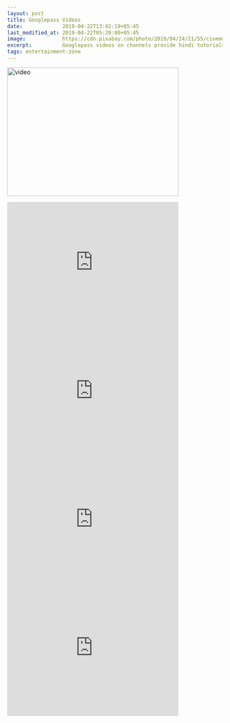 ```yaml
---
layout: post
title: Googlepass Videos
date:             2019-04-22T13:02:19+05:45
last_modified_at: 2019-04-22T05:20:00+05:45
image:            https://cdn.pixabay.com/photo/2019/04/24/21/55/cinema-4153289_960_720.jpg
excerpt:          Googlepass videos on channels provide hindi tutorials, Blogging, tips and tricks, computer repair and data recovery.
tags: entertainment-zone
---
```


<p><img src="https://cdn.pixabay.com/photo/2019/04/24/21/55/cinema-4153289_960_720.jpg" width="400" height="300" alt="video"></p>

<iframe width="400" height="300" src="https://www.youtube.com/embed/ntyhz7IECbw?autoplay=0&showinfo=0&loop=1&rel=0" 
frameborder="0" 
controls="controls" 
allowfullscreen="allowfullscreen" 
mozallowfullscreen="mozallowfullscreen" 
msallowfullscreen="msallowfullscreen" 
oallowfullscreen="oallowfullscreen" 
webkitallowfullscreen="webkitallowfullscreen"></iframe>
  
<iframe width="400" height="300" src="https://www.youtube.com/embed/MlePPVEJEP8?autoplay=0&showinfo=0&loop=1&rel=0" 
frameborder="0" 
controls="controls" 
allowfullscreen="allowfullscreen" 
mozallowfullscreen="mozallowfullscreen" 
msallowfullscreen="msallowfullscreen" 
oallowfullscreen="oallowfullscreen" 
webkitallowfullscreen="webkitallowfullscreen"></iframe>
  
<iframe width="400" height="300" src="https://www.youtube.com/embed/H5pv5r0xL8I?autoplay=0&showinfo=0&loop=1&rel=0" 
frameborder="0" 
controls="controls" 
allowfullscreen="allowfullscreen" 
mozallowfullscreen="mozallowfullscreen" 
msallowfullscreen="msallowfullscreen" 
oallowfullscreen="oallowfullscreen" 
webkitallowfullscreen="webkitallowfullscreen"></iframe>
  
<iframe width="400" height="300" src="https://www.youtube.com/embed/plmdkCc6Ejc?autoplay=0&showinfo=0&loop=1&rel=0" 
frameborder="0" 
controls="controls" 
allowfullscreen="allowfullscreen" 
mozallowfullscreen="mozallowfullscreen" 
msallowfullscreen="msallowfullscreen" 
oallowfullscreen="oallowfullscreen" 
webkitallowfullscreen="webkitallowfullscreen"></iframe>
